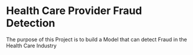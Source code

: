 # Health Care Provider Fraud Detection
The purpose of this Project is to build a Model that can detect Fraud in the Health Care Industry


